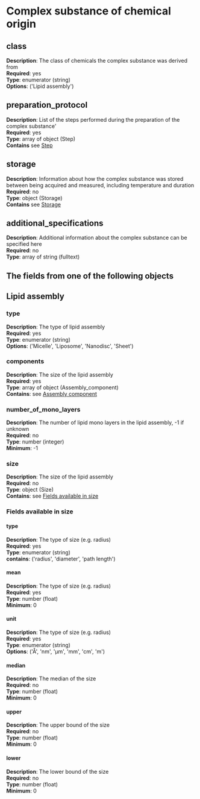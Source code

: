 

# Complex substance of chemical origin

## class
**Description**: The class of chemicals the complex substance was derived from <br/>
**Required**: yes <br/>
**Type**: enumerator (string) <br/>
**Options**: ('Lipid assembly')

## preparation_protocol 
**Description**: List of the steps performed during the preparation of the complex substance'<br/>
**Required**: yes <br/>
**Type**: array of object (Step)  <br/>
**Contains** see [Step](step.md)

## storage
**Description**: Information about how the complex substance was stored between being acquired and measured, including temperature and duration<br/>
**Required**: no <br/>
**Type**: object (Storage)  <br/>
**Contains** see [Storage](storage.md)

## additional_specifications

**Description**: Additional information about the complex substance can be specified here <br/>
**Required**: no <br/>
**Type**: array of string (fulltext)


## The fields from one of the following objects

## Lipid assembly

### type 

**Description**: The type of lipid assembly<br/>
**Required**: yes <br/>
**Type**: enumerator (string) <br/>
**Options**: ('Micelle', 'Liposome', 'Nanodisc', 'Sheet')

### components

**Description**: The size of the lipid assembly <br/>
**Required**: yes <br/>
**Type**: array of object (Assembly_component) <br/>
**Contains**: see [Assembly component](molecular_assembly.md#fields-available-in-assembly-components)

   
### number_of_mono_layers

**Description**: The number of lipid mono layers in the lipid assembly, -1 if unknown <br/>
**Required**: no <br/>
**Type**: number (integer) <br/>
**Minimum**: -1

### size

**Description**: The size of the lipid assembly <br/>
**Required**: no <br/>
**Type**: object (Size) <br/>
**Contains**: see [Fields available in size](#fields-available-in-size)

### Fields available in size

#### type

**Description**: The type of size (e.g. radius) <br/>
**Required**: yes <br/>
**Type**: enumerator (string) <br/>
**contains**: ('radius', 'diameter', 'path length')

#### mean

**Description**: The type of size (e.g. radius) <br/>
**Required**: yes <br/>
**Type**: number (float) <br/>
**Minimum**: 0

#### unit

**Description**: The type of size (e.g. radius) <br/>
**Required**: yes <br/>
**Type**: enumerator (string) <br/>
**Options**: ('Å', 'nm', 'μm', 'mm', 'cm', 'm')

#### median

**Description**: The median of the size <br/>
**Required**: no <br/>
**Type**: number (float) <br/>
**Minimum**: 0

#### upper

**Description**: The upper bound of the size <br/>
**Required**: no <br/>
**Type**: number (float) <br/>
**Minimum**: 0

#### lower

**Description**: The lower bound of the size <br/>
**Required**: no <br/>
**Type**: number (float) <br/>
**Minimum**: 0
